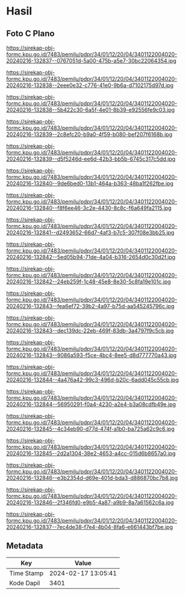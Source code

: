 # Hasil

## Foto C Plano

https://sirekap-obj-formc.kpu.go.id/7483/pemilu/pdpr/34/01/12/20/04/3401122004020-20240216-132837--0767051d-5a00-475b-a5e7-30bc22064354.jpg

https://sirekap-obj-formc.kpu.go.id/7483/pemilu/pdpr/34/01/12/20/04/3401122004020-20240216-132838--2eee0e32-c776-41e0-9b6a-d7102175d97d.jpg

https://sirekap-obj-formc.kpu.go.id/7483/pemilu/pdpr/34/01/12/20/04/3401122004020-20240216-132838--5b422c30-6a5f-4e01-8b39-e92556fe9c03.jpg

https://sirekap-obj-formc.kpu.go.id/7483/pemilu/pdpr/34/01/12/20/04/3401122004020-20240216-132839--2c8efc20-b9a0-4f59-b080-bef207f6168b.jpg

https://sirekap-obj-formc.kpu.go.id/7483/pemilu/pdpr/34/01/12/20/04/3401122004020-20240216-132839--d5f5246d-ee6d-42b3-bb5b-6745c317c5dd.jpg

https://sirekap-obj-formc.kpu.go.id/7483/pemilu/pdpr/34/01/12/20/04/3401122004020-20240216-132840--9de6bed0-13b1-464a-b363-48ba1f262fbe.jpg

https://sirekap-obj-formc.kpu.go.id/7483/pemilu/pdpr/34/01/12/20/04/3401122004020-20240216-132840--f8f6ee46-3c2e-4430-8c8c-f6a649fa2115.jpg

https://sirekap-obj-formc.kpu.go.id/7483/pemilu/pdpr/34/01/12/20/04/3401122004020-20240216-132841--d2493652-66d7-4af3-b7c5-307f08e3bb25.jpg

https://sirekap-obj-formc.kpu.go.id/7483/pemilu/pdpr/34/01/12/20/04/3401122004020-20240216-132842--5ed05b94-71de-4a04-b316-2654d0c30d2f.jpg

https://sirekap-obj-formc.kpu.go.id/7483/pemilu/pdpr/34/01/12/20/04/3401122004020-20240216-132842--24eb259f-1c48-45e8-8e30-5c8fa19e101c.jpg

https://sirekap-obj-formc.kpu.go.id/7483/pemilu/pdpr/34/01/12/20/04/3401122004020-20240216-132843--fea6ef72-39b2-4a97-b75d-aa545245796c.jpg

https://sirekap-obj-formc.kpu.go.id/7483/pemilu/pdpr/34/01/12/20/04/3401122004020-20240216-132843--dec139dc-22eb-469f-83db-3a4797f9c5cb.jpg

https://sirekap-obj-formc.kpu.go.id/7483/pemilu/pdpr/34/01/12/20/04/3401122004020-20240216-132843--9086a593-f5ce-4bc4-8ee5-d8d777770a43.jpg

https://sirekap-obj-formc.kpu.go.id/7483/pemilu/pdpr/34/01/12/20/04/3401122004020-20240216-132844--4a476a42-99c3-496d-b20c-6add045c55cb.jpg

https://sirekap-obj-formc.kpu.go.id/7483/pemilu/pdpr/34/01/12/20/04/3401122004020-20240216-132844--56950291-f0a4-4230-a2e4-b3a08cdfb49e.jpg

https://sirekap-obj-formc.kpu.go.id/7483/pemilu/pdpr/34/01/12/20/04/3401122004020-20240216-132845--4c34eb90-d77d-474f-a1b0-ba725a62c9c6.jpg

https://sirekap-obj-formc.kpu.go.id/7483/pemilu/pdpr/34/01/12/20/04/3401122004020-20240216-132845--2d2a1304-38e2-4653-a4cc-015d6b8657a0.jpg

https://sirekap-obj-formc.kpu.go.id/7483/pemilu/pdpr/34/01/12/20/04/3401122004020-20240216-132846--e3b2354d-d69e-401d-bda3-d886870bc7b8.jpg

https://sirekap-obj-formc.kpu.go.id/7483/pemilu/pdpr/34/01/12/20/04/3401122004020-20240216-132846--2f346fd0-e9b5-4a87-a9b9-8a7a61562c6a.jpg

https://sirekap-obj-formc.kpu.go.id/7483/pemilu/pdpr/34/01/12/20/04/3401122004020-20240216-132837--7ec4de38-f7e4-4b04-8fa6-e661443bf7be.jpg


## Metadata

| Key        | Value               |
| ---------- | ------------------- |
| Time Stamp | 2024-02-17 13:05:41 |
| Kode Dapil | 3401                |



